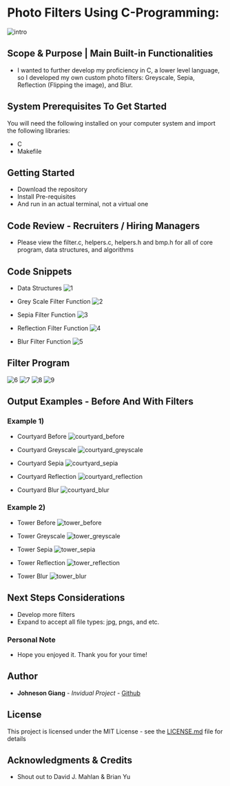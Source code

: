 # Photo Filters Using C-Programming: 

![intro](./images/readme/0_introPic.jpg)


## Scope & Purpose | Main Built-in Functionalities

* I wanted to further develop my proficiency in C, a lower level language, so I developed my own custom photo filters: Greyscale, Sepia, Reflection (Flipping the image), and Blur.

## System Prerequisites To Get Started

You will need the following installed on your computer system and import the following libraries:
* C
* Makefile

## Getting Started

* Download the repository
* Install Pre-requisites
* And run in an actual terminal, not a virtual one

## Code Review - Recruiters / Hiring Managers

* Please view the filter.c, helpers.c, helpers.h and bmp.h for all of core program, data structures, and algorithms

## Code Snippets

* Data Structures
![1](./images/readme/1_dataStructures.png)

* Grey Scale Filter Function
![2](./images/readme/2_greyscale_func.png)

* Sepia Filter Function
![3](./images/readme/3_sepia_func.png)

* Reflection Filter Function
![4](./images/readme/4_reflect_func.png)

* Blur Filter Function
![5](./images/readme/5_blur_func.png)


## Filter Program

![6](./images/readme/6_filter_c1.png)
![7](./images/readme/7_filter_c2.png)
![8](./images/readme/8_filter_c3.png)
![9](./images/readme/9_filter_c4.png)


## Output Examples - Before And With Filters

### Example 1)

* Courtyard Before
![courtyard_before](./images/courtyard.bmp)

* Courtyard Greyscale
![courtyard_greyscale](./images/filtered_images/greyscale_courtyard.bmp)

* Courtyard Sepia
![courtyard_sepia](./images/filtered_images/sepia_courtyard.bmp)

* Courtyard Reflection
![courtyard_reflection](./images/filtered_images/reflection_courtyard.bmp)

* Courtyard Blur
![courtyard_blur](./images/filtered_images/blur_courtyard.bmp)

### Example 2)

* Tower Before
![tower_before](./images/courtyard.bmp)

* Tower Greyscale
![tower_greyscale](./images/filtered_images/greyscale_tower.bmp)

* Tower Sepia
![tower_sepia](./images/filtered_images/sepia_tower.bmp)

* Tower Reflection
![tower_reflection](./images/filtered_images/reflection_tower.bmp)

* Tower Blur
![tower_blur](./images/filtered_images/blur_tower.bmp)



## Next Steps Considerations

* Develop more filters
* Expand to accept all file types: jpg, pngs, and etc.


### Personal Note

* Hope you enjoyed it. Thank you for your time!

## Author

* **Johneson Giang** - *Invidual Project* - [Github](https://github.com/jhustles)

## License

This project is licensed under the MIT License - see the [LICENSE.md](LICENSE.md) file for details

## Acknowledgments & Credits

* Shout out to David J. Mahlan & Brian Yu

